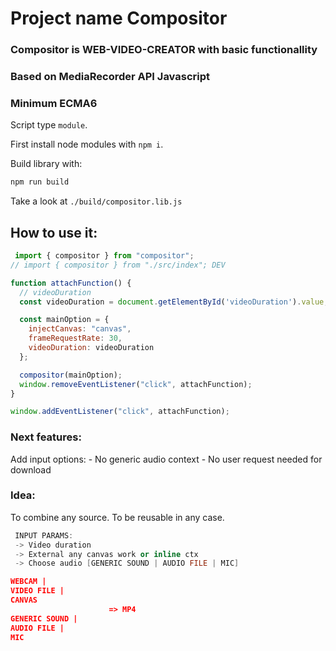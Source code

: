 
# Project name Compositor
### Compositor is WEB-VIDEO-CREATOR with basic functionallity
### Based on MediaRecorder API Javascript
### Minimum ECMA6

Script type `module`.

First install node modules with `npm i`.

Build library with:
```js
npm run build
```

Take a look at `./build/compositor.lib.js`

## How to use it:
```js
 import { compositor } from "compositor";
// import { compositor } from "./src/index"; DEV

function attachFunction() {
  // videoDuration
  const videoDuration = document.getElementById('videoDuration').value;

  const mainOption = {
    injectCanvas: "canvas",
    frameRequestRate: 30,
    videoDuration: videoDuration
  };

  compositor(mainOption);
  window.removeEventListener("click", attachFunction);
}

window.addEventListener("click", attachFunction);
```

### Next features:
   Add input options:
    - No generic audio context - No user request needed for download


### Idea:
To combine any source. To be reusable in any case.

```cpp
 INPUT PARAMS:
 -> Video duration
 -> External any canvas work or inline ctx
 -> Choose audio [GENERIC SOUND | AUDIO FILE | MIC]
```

```json
WEBCAM |
VIDEO FILE |
CANVAS
                      => MP4
GENERIC SOUND |
AUDIO FILE | 
MIC
```
